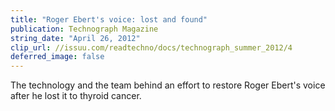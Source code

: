 ```yaml
---
title: "Roger Ebert's voice: lost and found"
publication: Technograph Magazine
string_date: "April 26, 2012"
clip_url: //issuu.com/readtechno/docs/technograph_summer_2012/4
deferred_image: false
---
```

The technology and the team behind an effort to restore Roger Ebert's voice after he lost it to thyroid cancer.
